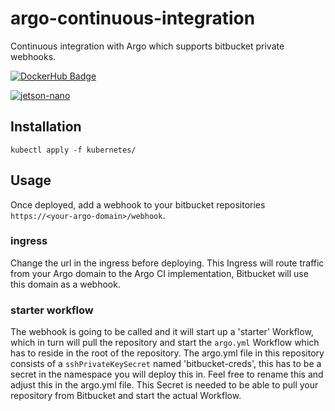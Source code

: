 # argo-continuous-integration
Continuous integration with Argo which supports bitbucket private webhooks.

[![DockerHub Badge](https://dockeri.co/image/bouwe/argo-continuous-integration)](https://hub.docker.com/r/bouwe/argo-continuous-integration)

[![jetson-nano](https://bouweceunen.com/vision/jetson-nano.gif)](https://bouweceunen.com/vision/jetson-nano.gif)

## Installation
```
kubectl apply -f kubernetes/
```

## Usage
Once deployed, add a webhook to your bitbucket repositories ```https://<your-argo-domain>/webhook```.

### ingress
Change the url in the ingress before deploying. This Ingress will route traffic from your Argo domain to the Argo CI implementation, Bitbucket will use this domain as a webhook.

### starter workflow 
The webhook is going to be called and it will start up a 'starter' Workflow, which in turn will pull the repository and start the ```argo.yml``` Workflow which has to reside in the root of the repository. The argo.yml file in this repository consists of a ```sshPrivateKeySecret``` named 'bitbucket-creds', this has to be a secret in the namespace you will deploy this in. Feel free to rename this and adjust this in the argo.yml file. This Secret is needed to be able to pull your repository from Bitbucket and start the actual Workflow.
